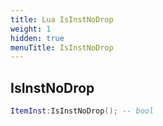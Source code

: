 ```yaml
---
title: Lua IsInstNoDrop
weight: 1
hidden: true
menuTitle: IsInstNoDrop
---
```

## IsInstNoDrop
```lua
ItemInst:IsInstNoDrop(); -- bool
```